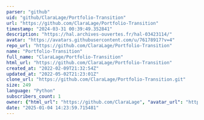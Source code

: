```yaml
---
parser: "github"
uid: "github/ClaraLage/Portfolio-Transition"
url: "https://github.com/ClaraLage/Portfolio-Transition"
timestamp: "2024-03-31 00:39:49.352841"
description: "https://hal.archives-ouvertes.fr/hal-03423114/"
avatar: "https://avatars.githubusercontent.com/u/76178917?v=4"
repo_url: "https://github.com/ClaraLage/Portfolio-Transition"
name: "Portfolio-Transition"
full_name: "ClaraLage/Portfolio-Transition"
html_url: "https://github.com/ClaraLage/Portfolio-Transition"
created_at: "2022-02-09T21:32:54Z"
updated_at: "2022-05-02T21:23:01Z"
clone_url: "https://github.com/ClaraLage/Portfolio-Transition.git"
size: 249
language: "Python"
subscribers_count: 1
owner: {"html_url": "https://github.com/ClaraLage", "avatar_url": "https://avatars.githubusercontent.com/u/76178917?v=4", "login": "ClaraLage", "type": "User"}
date: "2025-01-04 14:23:59.715481"
---
```

